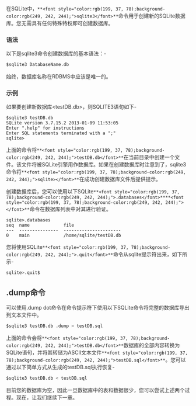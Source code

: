 <font style="color:rgb(51, 51, 51);">在SQLite中，</font>`**<font style="color:rgb(199, 37, 78);background-color:rgb(249, 242, 244);">sqlite3</font>**`<font style="color:rgb(51, 51, 51);">命令用于创建新的SQLite数据库。您无需具有任何特殊特权即可创建数据库。</font>

### <font style="color:rgb(51, 51, 51);">语法</font>
<font style="color:rgb(51, 51, 51);">以下是sqlite3命令创建数据库的基本语法：-</font>

```python
$sqlite3 DatabaseName.db
```

<font style="color:rgb(51, 51, 51);">始终，数据库名称在RDBMS中应该是唯一的。</font>

### <font style="color:rgb(51, 51, 51);">示例</font>
<font style="color:rgb(51, 51, 51);">如果要创建新数据库<testDB.db>，则SQLITE3语句如下-</font>

```plain
$sqlite3 testDB.db
SQLite version 3.7.15.2 2013-01-09 11:53:05
Enter ".help" for instructions
Enter SQL statements terminated with a ";"
sqlite>
```

<font style="color:rgb(51, 51, 51);">上面的命令将</font>`**<font style="color:rgb(199, 37, 78);background-color:rgb(249, 242, 244);">testDB.db</font>**`<font style="color:rgb(51, 51, 51);">在当前目录中创建一个文件。该文件将被SQLite引擎用作数据库。如果在创建数据库时注意到了，sqlite3命令将</font>`**<font style="color:rgb(199, 37, 78);background-color:rgb(249, 242, 244);">sqlite></font>**`<font style="color:rgb(51, 51, 51);">在成功创建数据库文件后提供提示。</font>

<font style="color:rgb(51, 51, 51);">创建数据库后，您可以使用以下SQLite</font>`**<font style="color:rgb(199, 37, 78);background-color:rgb(249, 242, 244);">.databases</font>****<font style="color:rgb(199, 37, 78);background-color:rgb(249, 242, 244);"> </font>**`<font style="color:rgb(51, 51, 51);">命令在数据库列表中对其进行验证。</font>

```plain
sqlite>.databases
seq  name             file
---  ---------------  ----------------------
0    main             /home/sqlite/testDB.db
```

<font style="color:rgb(51, 51, 51);">您将使用SQLite</font>`**<font style="color:rgb(199, 37, 78);background-color:rgb(249, 242, 244);">.quit</font>**`<font style="color:rgb(51, 51, 51);">命令从sqlite提示符出来，如下所示-</font>

```python
sqlite>.quit$
```

## <font style="color:rgb(51, 51, 51);">.dump命令</font>
<font style="color:rgb(51, 51, 51);">可以使用.dump dot命令在命令提示符下使用以下SQLite命令将完整的数据库导出到文本文件中。</font>

```python
$sqlite3 testDB.db .dump > testDB.sql
```

<font style="color:rgb(51, 51, 51);">上面的命令会将</font>`**<font style="color:rgb(199, 37, 78);background-color:rgb(249, 242, 244);">testDB.db</font>**`<font style="color:rgb(51, 51, 51);">数据库的全部内容转换为SQLite语句，并将其转储为ASCII文本文件</font>`**<font style="color:rgb(199, 37, 78);background-color:rgb(249, 242, 244);">testDB.sql</font>**`<font style="color:rgb(51, 51, 51);">。您可以通过以下简单方式从生成的testDB.sql执行恢复-</font>

```python
$sqlite3 testDB.db < testDB.sql
```

<font style="color:rgb(51, 51, 51);">目前您的数据库为空，因此一旦数据库中的表和数据很少，您可以尝试上述两个过程。现在，让我们继续下一章。</font>

